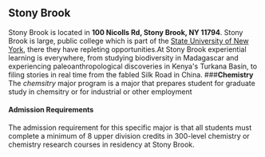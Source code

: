## **Stony Brook**
Stony Brook is located in **100 Nicolls Rd, Stony Brook, NY 11794**.
Stony Brook is large, public college which is part of the [State University of New York](www.stonybrook.edu), there they have repleting opportunities.At Stony Brook experiential learning is everywhere, from studying biodiversity in Madagascar and experiencing paleoanthropological discoveries in Kenya's Turkana Basin, to filing stories in real time from the fabled Silk Road in China.
###**Chemistry**
The _chemsitry_ major program is a major that prepares student for graduate study in chemsitry or for industrial or other employment
#### Admission Requirements
The admission requirement for this specific major is that all students must complete a minimum of 8 upper division credits in 300-level chemistry or chemistry research courses in residency at Stony Brook.